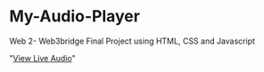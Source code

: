 # My-Audio-Player
Web 2- Web3bridge Final Project using HTML, CSS and Javascript

"[View Live Audio](https://sayrarh.github.io/My-Audio-Player/)"
